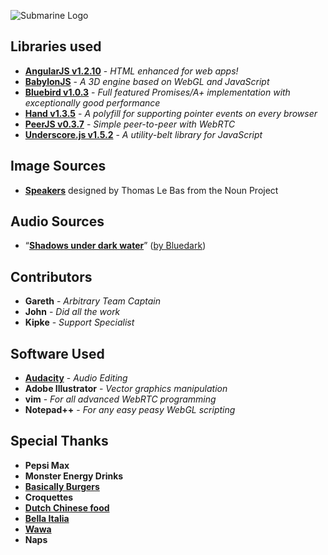 ![Submarine Logo](http://puu.sh/6OPOt.png)

## Libraries used
 * [**AngularJS v1.2.10**](http://angularjs.org) - _HTML enhanced for web apps!_
 * [**BabylonJS**](http://www.babylonjs.com/) - _A 3D engine based on WebGL and JavaScript_
 * [**Bluebird v1.0.3**](https://npmjs.org/package/bluebird) - _Full featured Promises/A+ implementation with exceptionally good performance_
 * [**Hand v1.3.5**](http://handjs.codeplex.com/) - _A polyfill for supporting pointer events on every browser_
 * [**PeerJS v0.3.7**](http://peerjs.com/) - _Simple peer-to-peer with WebRTC_
 * [**Underscore.js v1.5.2**](http://underscorejs.org/) - _A utility-belt library for JavaScript_

## Image Sources
 * [**Speakers**](http://thenounproject.com/term/speaker/6180/) designed by Thomas Le Bas from the Noun Project

## Audio Sources
 * “[**Shadows under dark water**](http://freemusicarchive.org/music/Bluedark/Places_of_Mystery/04_bluedark_-_shadows_under_dark_water_1413)” ([by Bluedark](http://freemusicarchive.org/music/Bluedark/))

## Contributors
 * **Gareth** - _Arbitrary Team Captain_
 * **John** - _Did all the work_
 * **Kipke** - _Support Specialist_

## Software Used
 * [**Audacity**](http://audacity.sourceforge.net/) - _Audio Editing_
 * **Adobe Illustrator** - _Vector graphics manipulation_
 * **vim** - _For all advanced WebRTC programming_
 * **Notepad++** - _For any easy peasy WebGL scripting_
 
 

## Special Thanks
 * **Pepsi Max**
 * **Monster Energy Drinks**
 * [**Basically Burgers**](http://www.basicallyburgers.com/)
 * **Croquettes**
 * [**Dutch Chinese food**](http://www.kingsgardenwageningen.nl/)
 * [**Bella Italia**](http://www.pizzeria-bella-italia.nl/)
 * [**Wawa**](http://www.wawa.com/)
 * **Naps**


